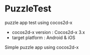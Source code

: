 # PuzzleTest
puzzle app test using cocos2d-x

- cocos2d-x version : Cocos2d-x 3.x
- target platform : Android & iOS

Simple puzzle app using cocos2d-x
